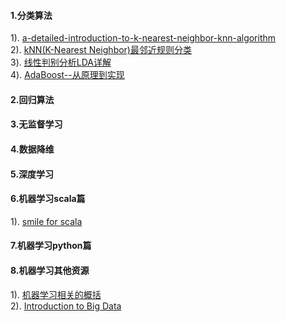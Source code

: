#### 1.分类算法
1). [a-detailed-introduction-to-k-nearest-neighbor-knn-algorithm](https://saravananthirumuruganathan.wordpress.com/2010/05/17/a-detailed-introduction-to-k-nearest-neighbor-knn-algorithm/)  
2). [kNN(K-Nearest Neighbor)最邻近规则分类](http://blog.csdn.net/xlm289348/article/details/8876353)  
3). [线性判别分析LDA详解](http://www.cnblogs.com/engineerLF/p/5393119.html)  
4). [AdaBoost--从原理到实现](http://blog.csdn.net/dark_scope/article/details/14103983)  
#### 2.回归算法
#### 3.无监督学习
#### 4.数据降维
#### 5.深度学习
#### 6.机器学习scala篇
1). [smile for scala](http://haifengl.github.io/smile/)  
#### 7.机器学习python篇
#### 8.机器学习其他资源
1). [机器学习相关的概括](http://haifengl.github.io/smile/overview.html)  
2). [Introduction to Big Data](https://github.com/haifengl/bigdata)  







